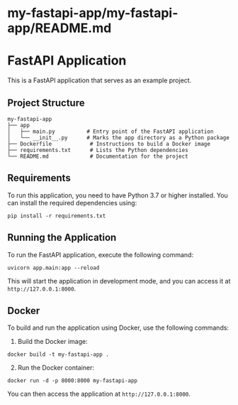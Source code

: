 # my-fastapi-app/my-fastapi-app/README.md

# FastAPI Application

This is a FastAPI application that serves as an example project.

## Project Structure

```
my-fastapi-app
├── app
│   ├── main.py          # Entry point of the FastAPI application
│   └── __init__.py      # Marks the app directory as a Python package
├── Dockerfile            # Instructions to build a Docker image
├── requirements.txt      # Lists the Python dependencies
└── README.md             # Documentation for the project
```

## Requirements

To run this application, you need to have Python 3.7 or higher installed. You can install the required dependencies using:

```
pip install -r requirements.txt
```

## Running the Application

To run the FastAPI application, execute the following command:

```
uvicorn app.main:app --reload
```

This will start the application in development mode, and you can access it at `http://127.0.0.1:8000`.

## Docker

To build and run the application using Docker, use the following commands:

1. Build the Docker image:

```
docker build -t my-fastapi-app .
```

2. Run the Docker container:

```
docker run -d -p 8000:8000 my-fastapi-app
```

You can then access the application at `http://127.0.0.1:8000`.
